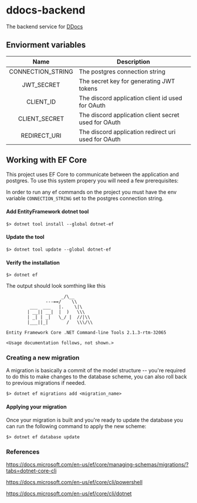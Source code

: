 # ddocs-backend
The backend service for [DDocs](https://ddocs.io)


## Enviorment variables
|        Name       | Description                                          |
|:-----------------:|------------------------------------------------------|
| CONNECTION_STRING | The postgres connection string                       |
|     JWT_SECRET    | The secret key for generating JWT tokens             |
|     CLIENT_ID     | The discord application client id used for OAuth     |
|   CLIENT_SECRET   | The discord application client secret used for OAuth |
| REDIRECT_URI      | The discord application redirect uri used for OAuth  |

## Working with EF Core
This project uses EF Core to communicate between the application and postgres. To use this system propery you will need a few prerequisites:

In order to run any ef commands on the project you must have the env variable `CONNECTION_STRING` set to the postgres connection string.

#### Add EntityFramework dotnet tool
```
$> dotnet tool install --global dotnet-ef
```

#### Update the tool
```
$> dotnet tool update --global dotnet-ef
```

#### Verify the installation
```
$> dotnet ef
```
The output should look somthing like this
```
                     _/\__
               ---==/    \\
         ___  ___   |.    \|\
        | __|| __|  |  )   \\\
        | _| | _|   \_/ |  //|\\
        |___||_|       /   \\\/\\

Entity Framework Core .NET Command-line Tools 2.1.3-rtm-32065

<Usage documentation follows, not shown.>
```

### Creating a new migration
A migration is basically a commit of the model structure -- you're required to do this to make changes to the database scheme, you can also roll back to previous migrations if needed.

```
$> dotnet ef migrations add <migration_name>
```

#### Applying your migration
Once your migration is built and you're ready to update the database you can run the following command to apply the new scheme:
```
$> dotnet ef database update
```

### References
https://docs.microsoft.com/en-us/ef/core/managing-schemas/migrations/?tabs=dotnet-core-cli

https://docs.microsoft.com/en-us/ef/core/cli/powershell

https://docs.microsoft.com/en-us/ef/core/cli/dotnet

